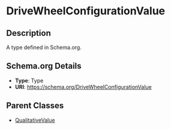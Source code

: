 # DriveWheelConfigurationValue

## Description
A type defined in Schema.org.

## Schema.org Details
- **Type**: Type
- **URI**: https://schema.org/DriveWheelConfigurationValue

## Parent Classes
- [QualitativeValue](../QualitativeValue.md)

